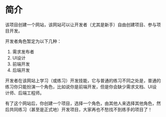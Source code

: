 # 简介

该项目创建一个网站，该网站可以让开发者（尤其是新手）自由创建项目、参与项目开发。

开发者角色暂定为以下几种：

1. 需求发布者
2. UI设计
3. 前端开发
4. 后端开发

开发者在该网站上学习（或练习）开发技能，它与普通的练习不同之处是，普通的练习你只能扮演一个角色，比如说你是前端开发，但是你会缺少需求文档、UI设计师、后端工程师。

有了这个网站后，你创建一个项目，选择一个角色，由其他人来选择其他角色，然后共同练习（甚至是正式地）开发项目，大家再也不愁找不到练手的项目了！